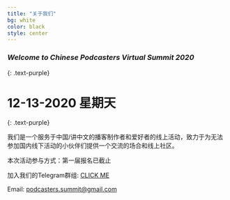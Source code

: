 ```yaml
---
title: "关于我们"
bg: white
color: black
style: center
---
```


### *Welcome to Chinese Podcasters Virtual Summit 2020*
{: .text-purple}

<span class="fa-stack subtlecircle" style="font-size:100px; background:rgba(255,166,0,0.1)">
  <i class="fa fa-circle fa-stack-2x text-white"></i>
  <i class="fa fa-microphone fa-stack-1x text-orange"></i>
</span>

# 12-13-2020 星期天
{: .text-purple}

我们是一个服务于中国/讲中文的播客制作者和爱好者的线上活动，致力于为无法参加国内线下活动的小伙伴们提供一个交流的场合和线上社区。

本次活动参与方式：第一届报名已截止

加入我们的Telegram群组: <a href="https://t.me/joinchat/J_g6IEiD9cx11KCJxZkwzg" target="_blank">CLICK ME</a>

Email: <a href="mailto:podcasters.summit@gmail.com">podcasters.summit@gmail.com</a>
